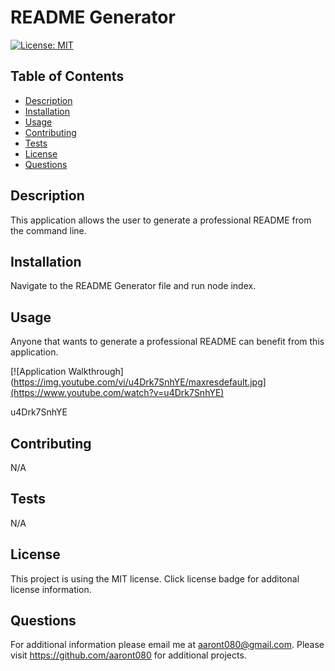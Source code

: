 # README Generator

  [![License: MIT](https://img.shields.io/badge/License-MIT-yellow.svg)](https://opensource.org/licenses/MIT)

  ## Table of Contents

  * [Description](#description)
  * [Installation](#installation)
  * [Usage](#usage)
  * [Contributing](#contributing)
  * [Tests](#tests)
  * [License](#license)
  * [Questions](#questions)

## Description
This application allows the user to generate a professional README from the command line.

## Installation
Navigate to the README Generator file and run node index.

## Usage
Anyone that wants to generate a professional README can benefit from this application.

[![Application Walkthrough](https://img.youtube.com/vi/u4Drk7SnhYE/maxresdefault.jpg](https://www.youtube.com/watch?v=u4Drk7SnhYE)

u4Drk7SnhYE

## Contributing
N/A

## Tests
N/A

## License

This project is using the MIT license. Click license badge for additonal license information.

## Questions
For additional information please email me at aaront080@gmail.com. Please visit https://github.com/aaront080 for additional projects.

